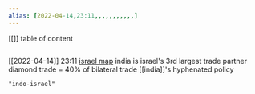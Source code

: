 ```yaml
---
alias: [2022-04-14,23:11,,,,,,,,,,,]
---
```

[[]]
table of content
```toc
```

[[2022-04-14]] 23:11
[israel map](https://t.me/c/1783048744/2)
india is israel's 3rd largest trade partner
diamond trade = 40% of bilateral trade
[[india]]'s hyphenated policy
```query
"indo-israel"
```